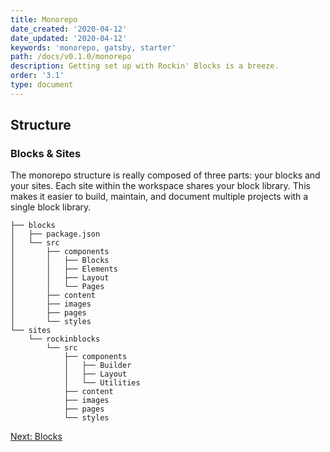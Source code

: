 ```yaml
---
title: Monorepo
date_created: '2020-04-12'
date_updated: '2020-04-12'
keywords: 'monorepo, gatsby, starter'
path: /docs/v0.1.0/monorepo
description: Getting set up with Rockin' Blocks is a breeze.
order: '3.1'
type: document
---
```

## Structure

### Blocks & Sites

The monorepo structure is really composed of three parts: your blocks and your sites. Each site within the workspace shares your block library. This makes it easier to build, maintain, and document multiple projects with a single block library.

```
├── blocks
│   ├── package.json
│   └── src
│       ├── components
│       │   ├── Blocks
│       │   ├── Elements
│       │   ├── Layout
│       │   └── Pages
│       ├── content
│       ├── images
│       ├── pages
│       └── styles
└── sites
    └── rockinblocks
        └── src
            ├── components
            │   ├── Builder
            │   ├── Layout
            │   └── Utilities
            ├── content
            ├── images
            ├── pages
            └── styles
```

[Next: Blocks](/docs/v0.1.0/blocks)
